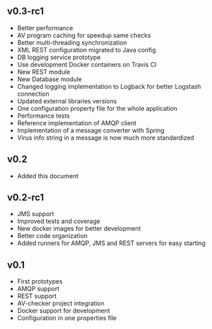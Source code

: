 ## v0.3-rc1
 * Better performance
 * AV program caching for speedup same checks
 * Better multi-threading synchronization
 * XML REST configuration migrated to Java config
 * DB logging service prototype
 * Use development Docker containers on Travis CI
 * New REST module
 * New Database module
 * Changed logging implementation to Logback for better Logstash connection
 * Updated external libraries versions
 * One configuration property file for the whole application
 * Performance tests
 * Reference implementation of AMQP client
 * Implementation of a message converter with Spring
 * Virus info string in a message is now much more standardized

## v0.2
 * Added this document

## v0.2-rc1
 * JMS support
 * Improved tests and coverage
 * New docker images for better development
 * Better code organization
 * Added runners for AMQP, JMS and REST servers for easy starting

## v0.1
 * First prototypes
 * AMQP support
 * REST support
 * AV-checker project integration
 * Docker support for development
 * Configuration in one properties file
